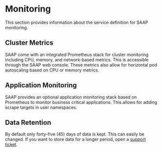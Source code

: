 # Monitoring

This section provides information about the service definition for SAAP monitoring.

## Cluster Metrics

SAAP come with an integrated Prometheus stack for cluster monitoring including CPU, memory, and network-based metrics. This is accessible through the SAAP web console. These metrics also allow for horizontal pod autoscaling based on CPU or memory metrics.

## Application Monitoring

SAAP provides an optional application monitoring stack based on Prometheus to monitor business critical applications. This allows for adding scrape targets in user namespaces.

## Data Retention

By default only forty-five (45) days of data is kept. This can easily be changed. If you want to store data for a longer period, open a [support ticket](https://support.stakater.com/index.html).
